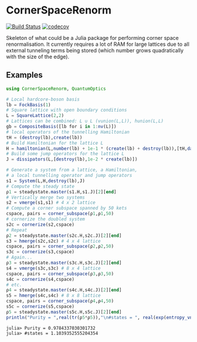 # CornerSpaceRenorm

[![Build Status](https://travis-ci.com/Z-Denis/CornerSpaceRenorm.jl.svg?token=XuYcpCDomapYmd2vHj9y&branch=master)](https://travis-ci.com/Z-Denis/CornerSpaceRenorm.jl)
[![codecov](https://codecov.io/gh/Z-Denis/CornerSpaceRenorm.jl/branch/master/graph/badge.svg?token=EwifsJO3ew)](https://codecov.io/gh/Z-Denis/CornerSpaceRenorm.jl)

Skeleton of what could be a Julia package for performing corner space renormalisation. It currently requires a lot of RAM for large lattices due to all external tunneling terms being stored (which number grows quadratically with the size of the edge).

## Examples
```julia
using CornerSpaceRenorm, QuantumOptics

# Local hardcore-boson basis
lb = FockBasis(1)
# Square lattice with open boundary conditions
L = SquareLattice(2,2)
# Lattices can be combined: L ∪ L (vunion(L,L)), hunion(L,L)
gb = CompositeBasis([lb for i in 1:nv(L)])
# local operators of the tunnelling Hamiltonian
tH = (destroy(lb),create(lb))
# Build Hamiltonian for the lattice L
H = hamiltonian(L,number(lb) + 1e-1 * (create(lb) + destroy(lb)),[tH,dagger.(tH)])
# Build some jump operators for the lattice L
J = dissipators(L,[destroy(lb),1e-2 * create(lb)])

# Generate a system from a lattice, a Hamiltonian,
# a local tunnelling operator and jump operators
s1 = System(L,H,destroy(lb),J)
# Compute the steady state
ρ1 = steadystate.master(s1.H,s1.J)[2][end]
# Vertically merge two systems
s2 = vmerge(s1,s1) # 4 x 2 lattice
# Compute a corner subspace spanned by 50 kets
cspace, pairs = corner_subspace(ρ1,ρ1,50)
# cornerize the doubled system
s2c = cornerize(s2,cspace)
# Repeat
ρ2 = steadystate.master(s2c.H,s2c.J)[2][end]
s3 = hmerge(s2c,s2c) # 4 x 4 lattice
cspace, pairs = corner_subspace(ρ2,ρ2,50)
s3c = cornerize(s3,cspace)
# Again...
ρ3 = steadystate.master(s3c.H,s3c.J)[2][end]
s4 = vmerge(s3c,s3c) # 8 x 4 lattice
cspace, pairs = corner_subspace(ρ3,ρ3,50)
s4c = cornerize(s4,cspace)
# etc.
ρ4 = steadystate.master(s4c.H,s4c.J)[2][end]
s5 = hmerge(s4c,s4c) # 8 x 8 lattice
cspace, pairs = corner_subspace(ρ4,ρ4,50)
s5c = cornerize(s5,cspace)
ρ5 = steadystate.master(s5c.H,s5c.J)[2][end]
println("Purity = ",real(tr(ρ5*ρ5)),"\n#states = ", real(exp(entropy_vn(ρ5))))
```
```julia-repl
julia> Purity = 0.9784337030301732
julia> #states = 1.1039352555204354
```
